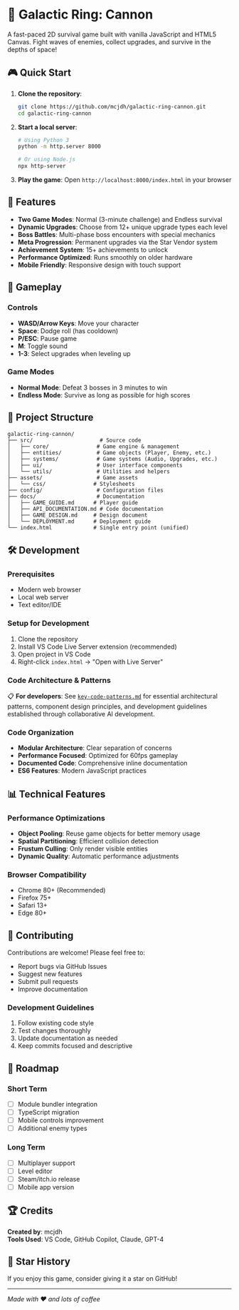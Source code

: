 # 🚀 Galactic Ring: Cannon

A fast-paced 2D survival game built with vanilla JavaScript and HTML5 Canvas. Fight waves of enemies, collect upgrades, and survive in the depths of space!

## 🎮 Quick Start

1. **Clone the repository**:
   ```bash
   git clone https://github.com/mcjdh/galactic-ring-cannon.git
   cd galactic-ring-cannon
   ```

2. **Start a local server**:
   ```bash
   # Using Python 3
   python -m http.server 8000
   
   # Or using Node.js
   npx http-server
   ```

3. **Play the game**: Open `http://localhost:8000/index.html` in your browser

## 🌟 Features

- **Two Game Modes**: Normal (3-minute challenge) and Endless survival
- **Dynamic Upgrades**: Choose from 12+ unique upgrade types each level
- **Boss Battles**: Multi-phase boss encounters with special mechanics
- **Meta Progression**: Permanent upgrades via the Star Vendor system
- **Achievement System**: 15+ achievements to unlock
- **Performance Optimized**: Runs smoothly on older hardware
- **Mobile Friendly**: Responsive design with touch support

## 🎯 Gameplay

### Controls
- **WASD/Arrow Keys**: Move your character
- **Space**: Dodge roll (has cooldown)
- **P/ESC**: Pause game
- **M**: Toggle sound
- **1-3**: Select upgrades when leveling up

### Game Modes
- **Normal Mode**: Defeat 3 bosses in 3 minutes to win
- **Endless Mode**: Survive as long as possible for high scores

## 📁 Project Structure

```
galactic-ring-cannon/
├── src/                     # Source code
│   ├── core/               # Game engine & management
│   ├── entities/           # Game objects (Player, Enemy, etc.)
│   ├── systems/            # Game systems (Audio, Upgrades, etc.)
│   ├── ui/                 # User interface components
│   └── utils/              # Utilities and helpers
├── assets/                 # Game assets
│   └── css/               # Stylesheets
├── config/                 # Configuration files
├── docs/                   # Documentation
│   ├── GAME_GUIDE.md      # Player guide
│   ├── API_DOCUMENTATION.md # Code documentation
│   ├── GAME_DESIGN.md     # Design document
│   └── DEPLOYMENT.md      # Deployment guide
└── index.html             # Single entry point (unified)
```

## 🛠️ Development

### Prerequisites
- Modern web browser
- Local web server
- Text editor/IDE

### Setup for Development
1. Clone the repository
2. Install VS Code Live Server extension (recommended)
3. Open project in VS Code
4. Right-click `index.html` → "Open with Live Server"

### Code Architecture & Patterns
📋 **For developers**: See [`key-code-patterns.md`](./key-code-patterns.md) for essential architectural patterns, component design principles, and development guidelines established through collaborative AI development.

### Code Organization
- **Modular Architecture**: Clear separation of concerns
- **Performance Focused**: Optimized for 60fps gameplay
- **Documented Code**: Comprehensive inline documentation
- **ES6 Features**: Modern JavaScript practices

## 📊 Technical Features

### Performance Optimizations
- **Object Pooling**: Reuse game objects for better memory usage
- **Spatial Partitioning**: Efficient collision detection
- **Frustum Culling**: Only render visible entities
- **Dynamic Quality**: Automatic performance adjustments

### Browser Compatibility
- Chrome 80+ (Recommended)
- Firefox 75+
- Safari 13+
- Edge 80+

## 🤝 Contributing

Contributions are welcome! Please feel free to:
- Report bugs via GitHub Issues
- Suggest new features
- Submit pull requests
- Improve documentation

### Development Guidelines
1. Follow existing code style
2. Test changes thoroughly
3. Update documentation as needed
4. Keep commits focused and descriptive

## 🎯 Roadmap

### Short Term
- [ ] Module bundler integration
- [ ] TypeScript migration
- [ ] Mobile controls improvement
- [ ] Additional enemy types

### Long Term
- [ ] Multiplayer support
- [ ] Level editor
- [ ] Steam/itch.io release
- [ ] Mobile app version

## 🏆 Credits

**Created by**: mcjdh  
**Tools Used**: VS Code, GitHub Copilot, Claude, GPT-4

## 🌟 Star History

If you enjoy this game, consider giving it a star on GitHub!

---

*Made with ❤️ and lots of coffee*
